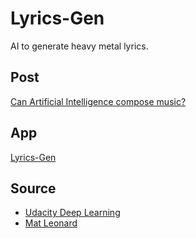 # Lyrics-Gen
AI to generate heavy metal lyrics.

## Post
[Can Artificial Intelligence compose music?](http://www.doganaskan.com/blog/posts/lyricsgen.html)

## App
[Lyrics-Gen](http://www.lyrics-gen.com)

## Source
- [Udacity Deep Learning](https://github.com/udacity/deep-learning)  
- [Mat Leonard](https://github.com/mcleonard)
